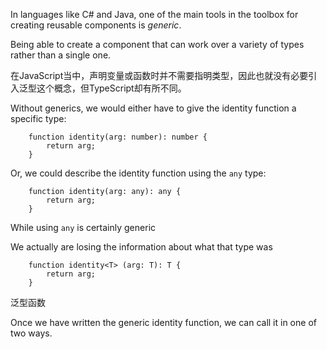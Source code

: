 In languages like C# and Java, one of the main tools in the toolbox for creating reusable components is *generic*.

Being able to create a component that can work over a variety of types rather than a single one.

在JavaScript当中，声明变量或函数时并不需要指明类型，因此也就没有必要引入泛型这个概念，但TypeScript却有所不同。

Without generics, we would either have to give the identity function a specific type:

        function identity(arg: number): number {
            return arg;
        }
        
Or, we could describe the identity function using the `any` type:

        function identity(arg: any): any {
            return arg;
        }

While using `any` is certainly generic

We actually are losing the information about what that type was

        function identity<T> (arg: T): T {
            return arg;
        }
        
泛型函数

Once we have written the generic identity function, we can call it in one of two ways.